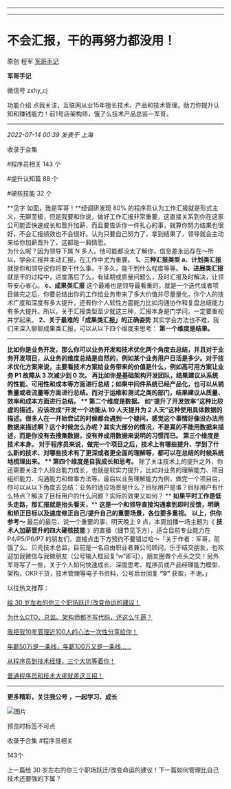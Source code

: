 ----------------------------------------
----------------------------------------
#  不会汇报，干的再努力都没用！

原创 程军  [ 军哥手记 ](javascript:void\(0\);)

**军哥手记** ![]()

微信号 zxhy_cj

功能介绍 点我关注，互联网从业15年擅长技术、产品和技术管理，助力你提升认知和赚钱能力！前1号店架构师，饿了么技术产品总监—军哥。

____

_2022-07-14 00:39_ _发表于 上海_

收录于合集

#程序员相关 143 个

#提升认知篇 88 个

#硬核技能 32 个

**见字 如面，我是军哥！**经调研发现 80%
的程序员认为工作汇报就是形式主义，无聊至极，但是我要和你说，做好工作汇报非常重要，这直接关系到你在这家公司能否快速成长和晋升加薪，而且要告诉你一件扎心的事，就算你努力结果也很好，不会汇报绩效也不会很好。认为只要自己努力了，拿到结果了，领导就会主动来给你加薪晋升了，这都是一厢情愿。  
为什么呢？因为领导下属 N 多人，他可能都没太了解你，信息差永远存在～所以，学会汇报并主动汇报，在工作中尤为重要。 **1、三种汇报类型**
**a、计划类汇报** 就是你和领导说你将要干什么事，干多久，能干到什么程度等等。 **b、进展类汇报**
就是干的过程中，进度落后了么，有延期或质量问题么，及时汇报及时解决，让领导安心省心。 **c、成果类汇报**
这个最难也是领导最看重的，就是一个迭代或者项目做完之后，你要总结出你的工作给业务带来了多大价值并尽量量化，你个人的技术广度和深度有多大提升，还有你个人软性方面能力比如沟通协作和复盘总结能力有多大提升。所以，关于汇报类型至少就这三种，汇报本身是门学问，一定要重视并学起来。
**2、关于最难的「成果类汇报」的正确姿势** 其实学会方法也不难，我们来深入聊聊成果类汇报，可以从以下四个维度来思考： **第一个维度是结果。**
****
****比如你是业务开发，那么你可以业务开发和技术优化两个角度去总结，并且对于业务开发项目，从业务的维度总结是自然的，例如某个业务用户日活是多少。对于技术优化方案来说，主要看技术方案给业务带来的价值是什么，例如高可用方案让业务
P1 故障从 3 次减少到 0 次。
再比如你是基础架构开发团队，结果建议从系统的性能、可用性和成本等方面进行总结；如果中间件系统已经产品化，也可以从销售量或者流量等方面进行总结。而对于运维和测试之类的部门，结果建议从质量、效率和成本方面进行总结。
** **第二个维度是数据。**** 如“提升了开发效率”这种比较虚的描述，应该改成“开发一个功能从 10 人天提升为 2
人天”这种使用具体数据的描述。很多人在一开始尝试的时候都会遇到一个疑问，感觉这个事情好像没办法用数据来描述啊？这个时候怎么办呢？其实大部分的情况，不是真的不能用数据来描述，而是你没有去搜集数据，没有养成用数据来说明的习惯而已。
**第三个维度是技术本身。**
对于程序员来说，做完一个项目之后，技术上有哪些提升、学到了什么新的技术、对哪些技术有了更深或者更全面的理解等，都可以在总结的时候系统地梳理出来。 **
**第四个维度是自我成长和思考。****
除了关注技术上的提升之外，你还需要关注个人综合能力成长，也就是软实力提升，比如对业务的理解能力、项目组织能力、沟通能力和做事方法等。最后以业务理解能力为例，做完一个项目后，你可以从以下角度去总结：业务的适应场景是什么？目标用户是谁？目标用户有什么特点？解决了目标用户的什么问题？实际的效果又如何？
** **如果平时工作是低头走路，那汇报就是抬头看天，****
**这是一个和领导直接沟通拿到即时反馈，明确和矫正目标以及速度修正自己/提升自己的重要场景，各位要多重视。** **以上，供你参考～**
最后的最后，说一个重要的事，明天晚上 9 点，本周加播一场主题为《 **技术人加薪晋升的四大硬核技能** 》的直播（细节见下方），适合目前专业能力在
P4/P5/P6/P7
的朋友们，直接点击下方预约不要错过哈～「关于作者：军哥，前饿了么、贝壳技术总监，目前是一名自由职业者兼公司顾问，乐于结交朋友，也欢迎加我微信与我做朋友（公号输入框回复“w”即可），朋友圈做个点头之交！另外军哥写了一些，关于个人如何快速成长、深度思考、程序员或产品经理能力模型、架构，OKR干货，技术管理等电子书资料，公号后台回复
**“9”** 获取，不谢。」  

以往热文推荐：

[给 30
岁左右的你三个职场跃迁/改变命运的建议！](http://mp.weixin.qq.com/s?__biz=MzA3MDU2MjM4Ng==&mid=2247496278&idx=1&sn=51f84ec965ad10e393312d0cff42a258&chksm=9f38556ba84fdc7d3e40bf25d5c476ff50c86c732b6e8495caea450cc33338a1cb4ef9e6a84e&scene=21#wechat_redirect)  

[为什么CTO、总监、架构师都不写代码，还这么牛逼？](http://mp.weixin.qq.com/s?__biz=MzA3MDU2MjM4Ng==&mid=2247496161&idx=1&sn=2ddae63db78b6b72eff12abc2d2e79d6&chksm=9f3856dca84fdfcacc9369a7e5c30f0a879025be83ce1c27e411ae4c3c791bb44b912efdd2b4&scene=21#wechat_redirect)

[我把我10年管理近100人的心法一次性分享给你！](http://mp.weixin.qq.com/s?__biz=MzA3MDU2MjM4Ng==&mid=2247496261&idx=1&sn=9527ec3a206810104dfc4a95c4d0100d&chksm=9f385578a84fdc6e5067603e71e93fe55ea55f6d89bfa9d6c5acbff0c2f5078c2fdab6414ff4&scene=21#wechat_redirect)  

[年薪50万是一条线，年薪100万又是一条线…...](http://mp.weixin.qq.com/s?__biz=MzA3MDU2MjM4Ng==&mid=2247496197&idx=1&sn=2982bc98bef054efc120f58b5a133236&chksm=9f385538a84fdc2ee3efc8059990bef4d129a1d42d094104aa6573ea2b505a0c52e038399b49&scene=21#wechat_redirect)  

[从程序员到技术经理，三个大坑等着你！](http://mp.weixin.qq.com/s?__biz=MzA3MDU2MjM4Ng==&mid=2247496191&idx=1&sn=319bcba3332e53e19297274c1df527b4&chksm=9f3856c2a84fdfd4fe33d0675236f413563295f547803a0355ea2c60f281db1467a310db00a0&scene=21#wechat_redirect)

[普通程序员和技术大佬就差这三招！](http://mp.weixin.qq.com/s?__biz=MzA3MDU2MjM4Ng==&mid=2247496174&idx=1&sn=b5deaacea81acf3d29c715aaa4700e3f&chksm=9f3856d3a84fdfc562d69c58526a5d85c81ee8489b21f132dba62b94a62b4c5b81d69f08cc56&scene=21#wechat_redirect)

  

* * *

  

 **更多精彩，关注我公号** **，一起学习、成长**

![图片](https://mmbiz.qpic.cn/mmbiz_png/b96CibCt70iaajvl7fD4ZCicMcjhXMp1v6UibM134tIsO1j5yqHyNhh9arj090oAL7zGhRJRq6cFqFOlDZMleLl4pw/640?wx_fmt=png)

预览时标签不可点

收录于合集 #程序员相关

143个

上一篇给 30 岁左右的你三个职场跃迁/改变命运的建议！下一篇如何管理比自己技术还要强的下属？

